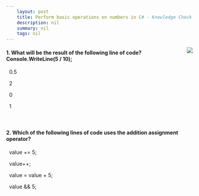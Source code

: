 ```yaml
---
    layout: post
    title: Perform basic operations on numbers in C# - Knowledge Check
    description: nil
    summary: nil
    tags: nil
---
```



 <a target="_blank" href="https://docs.microsoft.com/en-us/learn/modules/csharp-basic-operations/7-knowledge-check/"><i class="fas fa-external-link-alt"></i> </a>
 <img align="right" src="https://docs.microsoft.com/en-us/learn/achievements/csharp-basic-operations.svg">
####  1. What will be the result of the following line of code?  Console.WriteLine(5 / 10);


<i class='far fa-square'></i> &nbsp;&nbsp;0.5

<i class='far fa-square'></i> &nbsp;&nbsp;2

<i class='fas fa-check-square' style='color: Dodgerblue;'></i> &nbsp;&nbsp;0

<i class='far fa-square'></i> &nbsp;&nbsp;1
<br />
<br />
<br />

####  2. Which of the following lines of code uses the addition assignment operator?


<i class='fas fa-check-square' style='color: Dodgerblue;'></i> &nbsp;&nbsp;value += 5;

<i class='far fa-square'></i> &nbsp;&nbsp;value++;

<i class='far fa-square'></i> &nbsp;&nbsp;value = value + 5;

<i class='far fa-square'></i> &nbsp;&nbsp;value && 5;
<br />
<br />
<br />

